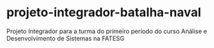 # projeto-integrador-batalha-naval
Projeto Integrador para a turma do primeiro período do curso Análise e Desenvolvimento de Sistemas na FATESG
